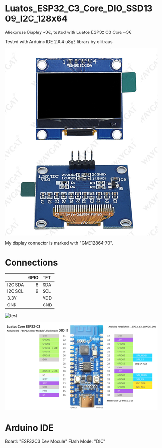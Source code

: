 # Luatos_ESP32_C3_Core_DIO_SSD1309_I2C_128x64

Aliexpress Display ~3€, tested with Luatos ESP32 C3 Core ~3€ 

Tested with Arduino IDE 2.0.4 u8g2 library by olikraus

![SSD1309_I2C_128x64](pictures/I2C_TFT.png)

My display connector is marked with "GME12864-70".


# Connections

|          | GPIO | TFT   |
| :------- | ---: | :---- |
| I2C SDA  |  8   | SDA   |
| I2C SCL  |  9   | SCL   |
| 3.3V     |      | VDD   |
| GND      |      | GND   |


![test](github.com/mboehmerm/Luatos_C3_Core_DIO_SSD1309_I2C_128x64/pictures/Luatos_ESP32_C3_Core.png)

![Luatos_C3_Core](pictures/Luatos_ESP32_C3_Core.png)

# Arduino IDE

Board: "ESP32C3 Dev Module" 
Flash Mode: "DIO"


